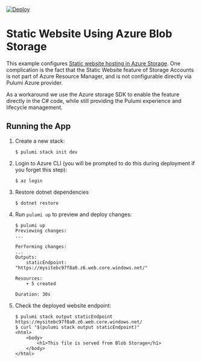[![Deploy](https://get.pulumi.com/new/button.svg)](https://app.pulumi.com/new)

# Static Website Using Azure Blob Storage

This example configures [Static website hosting in Azure Storage](https://docs.microsoft.com/en-us/azure/storage/blobs/storage-blob-static-website). One complication is the fact that the Static Website feature of Storage Accounts is not part of Azure Resource Manager, and is not configurable directly via Pulumi Azure provider.

As a workaround we use the Azure storage SDK to enable the feature directly in the C# code, while still providing the Pulumi experience and lifecycle management.


## Running the App

1.  Create a new stack:

    ```
    $ pulumi stack init dev
    ```

2.  Login to Azure CLI (you will be prompted to do this during deployment if you forget this step):

    ```
    $ az login
    ```

3.  Restore dotnet dependencies

    ```
    $ dotnet restore
    ```

4.  Run `pulumi up` to preview and deploy changes:

    ``` 
    $ pulumi up
    Previewing changes:
    ...

    Performing changes:
    ...
    Outputs:
        staticEndpoint: "https://mysitebc97f8a0.z6.web.core.windows.net/"

    Resources:
        + 5 created

    Duration: 30s
    ```

5.  Check the deployed website endpoint:

    ```
    $ pulumi stack output staticEndpoint
    https://mysitebc97f8a0.z6.web.core.windows.net/
    $ curl "$(pulumi stack output staticEndpoint)"
    <html>
        <body>
            <h1>This file is served from Blob Storage</h1>
        </body>
    </html>
    ```